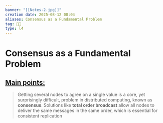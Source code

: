 ```yaml
---
banner: "[[Notes-2.jpg]]"
creation date: 2025-08-12 00:04
aliases: Consensus as a Fundamental Problem
tag: 👨‍💻
type: l4
---
```

# Consensus as a Fundamental Problem
## <u>Main points:</u>
> Getting several nodes to agree on a single value is a core, yet surprisingly difficult, problem in distributed computing, known as **consensus**. Solutions like **total order broadcast** allow all nodes to deliver the same messages in the same order, which is essential for consistent replication

